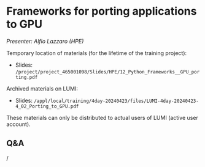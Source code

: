 # Frameworks for porting applications to GPU

*Presenter: Alfio Lazzaro (HPE)*

<!--
Course materials will be provided during and after the course.
-->

Temporary location of materials (for the lifetime of the training project):

-   Slides: `/project/project_465001098/Slides/HPE/12_Python_Frameworks__GPU_porting.pdf`

Archived materials on LUMI:

-   Slides: `/appl/local/training/4day-20240423/files/LUMI-4day-20240423-4_02_Porting_to_GPU.pdf`

<!--
-   Recording: `/appl/local/training/4day-20240423/recordings/4_02_Porting_to_GPU.mp4`
-->

These materials can only be distributed to actual users of LUMI (active user account).


## Q&A

/
